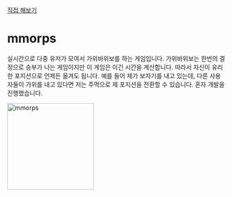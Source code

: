 [직접 해보기](https://mmorps.net/)

# mmorps
실시간으로 다중 유저가 모여서 가위바위보를 하는 게임입니다. 가위바위보는 한번의 결정으로 승부가 나는 게임이지만 이 게임은 이긴 시간을 계산합니다. 따라서 자신이 유리한 포지션으로 언제든 옮겨도 됩니다. 예를 들어 제가 보자기를 내고 있는데, 다른 사용자들이 가위를 내고 있다면 저는 주먹으로 제 포지션을 전환할 수 있습니다.
혼자 개발을 진행했습니다.

<img src="https://user-images.githubusercontent.com/77893964/161961604-6f87bee8-7d9e-4eb9-8d08-ce579472d6da.jpg" alt="mmorps" width="200"/>
